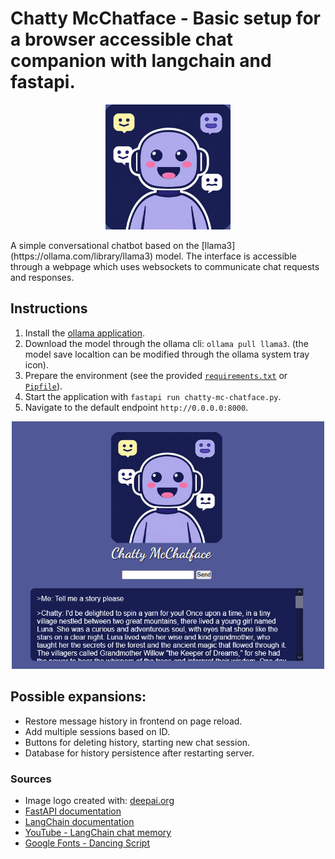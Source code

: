 # Chatty McChatface - Basic setup for a browser accessible chat companion with langchain and fastapi.

<p align="center">
<img src="./static/img/logo.jpg" width=200>
</p>
A simple conversational chatbot based on the [llama3](https://ollama.com/library/llama3) model. The interface is accessible through a webpage which uses websockets to communicate chat requests and responses.


## Instructions

1. Install the [ollama application](https://ollama.com/download).
2. Download the model through the ollama cli: `ollama pull llama3`. (the model save localtion can be modified through the ollama system tray icon).
3. Prepare the environment (see the provided [`requirements.txt`](./requirements.txt) or [`Pipfile`](./Pipfile)).
4. Start the application with `fastapi run chatty-mc-chatface.py`.
5. Navigate to the default endpoint `http://0.0.0.0:8000`.

<p align="center">
<img src="./img/readme_example.png" width=500>
</p>

## Possible expansions:

- Restore message history in frontend on page reload.
- Add multiple sessions based on ID.
- Buttons for deleting history, starting new chat session.
- Database for history persistence after restarting server.


### Sources
- Image logo created with: [deepai.org](https://deepai.org/)
- [FastAPI documentation](https://fastapi.tiangolo.com/)
- [LangChain documentation](https://python.langchain.com/docs/introduction/)
- [YouTube - LangChain chat memory](https://www.youtube.com/watch?v=v-dO88wU-jM)
- [Google Fonts - Dancing Script](https://fonts.google.com/specimen/Dancing+Script)